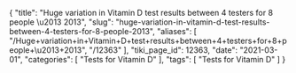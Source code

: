 {
    "title": "Huge variation in Vitamin D test results between 4 testers for 8 people \u2013 2013",
    "slug": "huge-variation-in-vitamin-d-test-results-between-4-testers-for-8-people-2013",
    "aliases": [
        "/Huge+variation+in+Vitamin+D+test+results+between+4+testers+for+8+people+\u2013+2013",
        "/12363"
    ],
    "tiki_page_id": 12363,
    "date": "2021-03-01",
    "categories": [
        "Tests for Vitamin D"
    ],
    "tags": [
        "Tests for Vitamin D"
    ]
}